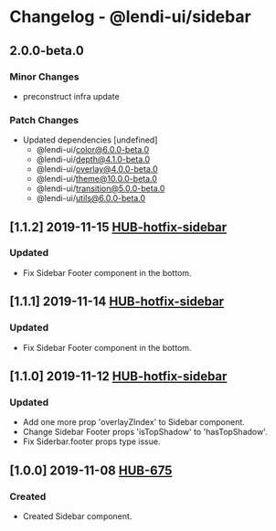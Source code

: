 # Changelog - @lendi-ui/sidebar

## 2.0.0-beta.0

### Minor Changes

- preconstruct infra update

### Patch Changes

- Updated dependencies [undefined]
  - @lendi-ui/color@6.0.0-beta.0
  - @lendi-ui/depth@4.1.0-beta.0
  - @lendi-ui/overlay@4.0.0-beta.0
  - @lendi-ui/theme@10.0.0-beta.0
  - @lendi-ui/transition@5.0.0-beta.0
  - @lendi-ui/utils@6.0.0-beta.0

## [1.1.2] 2019-11-15 [HUB-hotfix-sidebar](https://creditandfinance.atlassian.net/browse.HUB-hotfix-sidebar)

### Updated

- Fix Sidebar Footer component in the bottom.

## [1.1.1] 2019-11-14 [HUB-hotfix-sidebar](https://creditandfinance.atlassian.net/browse.HUB-hotfix-sidebar)

### Updated

- Fix Sidebar Footer component in the bottom.

## [1.1.0] 2019-11-12 [HUB-hotfix-sidebar](https://creditandfinance.atlassian.net/browse.HUB-hotfix-sidebar)

### Updated

- Add one more prop 'overlayZIndex' to Sidebar component.
- Change Sidebar Footer props 'isTopShadow' to 'hasTopShadow'.
- Fix Siderbar.footer props type issue.

## [1.0.0] 2019-11-08 [HUB-675](https://creditandfinance.atlassian.net/browse.HUB-675)

### Created

- Created Sidebar component.

